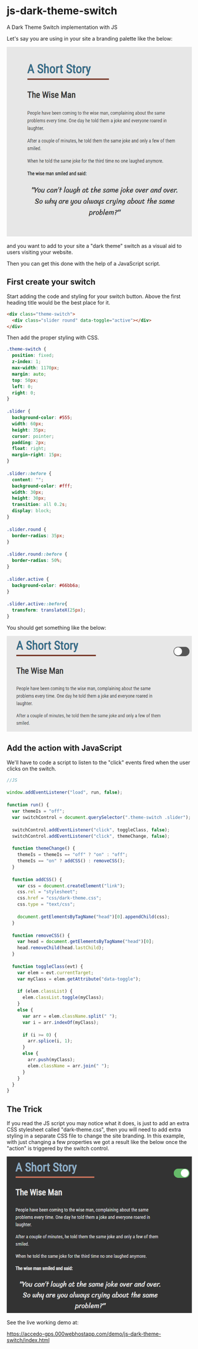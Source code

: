 # js-dark-theme-switch
A Dark Theme Switch implementation with JS

Let's say you are using in your site a branding palette like the below:

![Screenshot](/screenshots/screenshot-01.PNG)

and you want to add to your site a "dark theme" switch as a visual aid to users visiting your website.

Then you can get this done with the help of a JavaScript script.

## First create your switch

Start adding the code and styling for your switch button. Above the first heading title would be the best place for it.

```html
<div class="theme-switch">
  <div class="slider round" data-toggle="active"></div>
</div>
```

Then add the proper styling with CSS.

```css
.theme-switch {
  position: fixed;
  z-index: 1;
  max-width: 1170px;  
  margin: auto;
  top: 50px;
  left: 0;
  right: 0;
}

.slider {
  background-color: #555;
  width: 60px;
  height: 35px;
  cursor: pointer;
  padding: 2px;
  float: right;
  margin-right: 15px;
}

.slider::before {
  content: "";
  background-color: #fff;
  width: 30px;
  height: 30px;
  transition: all 0.2s;
  display: block;
}

.slider.round {
  border-radius: 35px;
}

.slider.round::before {  
  border-radius: 50%;
}

.slider.active {
  background-color: #66bb6a;
}

.slider.active::before{
  transform: translateX(25px);
}
```

You should get something like the below:

![Screenshot](/screenshots/screenshot-02.PNG)

## Add the action with JavaScript

We'll have to code a script to listen to the "click" events fired when the user clicks on the switch.

```javascript
//JS

window.addEventListener("load", run, false);

function run() {
  var themeIs = "off";
  var switchControl = document.querySelector(".theme-switch .slider");
  
  switchControl.addEventListener("click", toggleClass, false);
  switchControl.addEventListener("click", themeChange, false);
  
  function themeChange() {
    themeIs = themeIs == "off" ? "on" : "off";
    themeIs == "on" ? addCSS() : removeCSS();
  }
  
  function addCSS() {
    var css = document.createElement("link");
    css.rel = "stylesheet";
    css.href = "css/dark-theme.css";
    css.type = "text/css";
    
    document.getElementsByTagName("head")[0].appendChild(css);
  }
  
  function removeCSS() {
    var head = document.getElementsByTagName("head")[0];
    head.removeChild(head.lastChild);
  }

  function toggleClass(evt) {    
    var elem = evt.currentTarget;
    var myClass = elem.getAttribute("data-toggle");
    
    if (elem.classList) {
      elem.classList.toggle(myClass);
    }
    else {
      var arr = elem.className.split(" ");
      var i = arr.indexOf(myClass);
      
      if (i >= 0) {
        arr.splice(i, 1);
      }
      else {
        arr.push(myClass);
        elem.className = arr.join(" ");
      }
    }
  }
}
```

## The Trick

If you read the JS script you may notice what it does, is just to add an extra CSS stylesheet called "dark-theme.css", then you will need to add extra styling in a separate CSS file to change the site branding. In this example, with just changing a few properties we got a result like the below once the "action" is triggered by the switch control.

![Screenshot](/screenshots/screenshot-03.PNG)

See the live working demo at:

https://accedo-gps.000webhostapp.com/demo/js-dark-theme-switch/index.html
